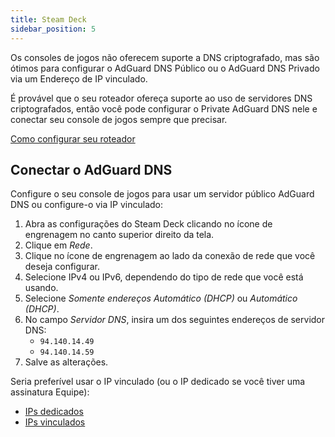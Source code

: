 ```yaml
---
title: Steam Deck
sidebar_position: 5
---
```


Os consoles de jogos não oferecem suporte a DNS criptografado, mas são ótimos para configurar o AdGuard DNS Público ou o AdGuard DNS Privado via um Endereço de IP vinculado.

É provável que o seu roteador ofereça suporte ao uso de servidores DNS criptografados, então você pode configurar o Private AdGuard DNS nele e conectar seu console de jogos sempre que precisar.

[Como configurar seu roteador](/private-dns/connect-devices/routers/routers.md)

## Conectar o AdGuard DNS

Configure o seu console de jogos para usar um servidor público AdGuard DNS ou configure-o via IP vinculado:

1. Abra as configurações do Steam Deck clicando no ícone de engrenagem no canto superior direito da tela.
2. Clique em _Rede_.
3. Clique no ícone de engrenagem ao lado da conexão de rede que você deseja configurar.
4. Selecione IPv4 ou IPv6, dependendo do tipo de rede que você está usando.
5. Selecione _Somente endereços Automático (DHCP)_ ou _Automático (DHCP)_.
6. No campo _Servidor DNS_, insira um dos seguintes endereços de servidor DNS:
   - `94.140.14.49`
   - `94.140.14.59`
7. Salve as alterações.

Seria preferível usar o IP vinculado (ou o IP dedicado se você tiver uma assinatura Equipe):

- [IPs dedicados](/private-dns/connect-devices/other-options/dedicated-ip.md)
- [IPs vinculados](/private-dns/connect-devices/other-options/linked-ip.md)
